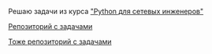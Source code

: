 Решаю задачи из курса ["Python для сетевых инженеров"](https://pyneng.readthedocs.io/ru/latest/contents.html)

[Репозиторий с задачами](https://github.com/natenka/pyneng-examples-exercises/)

[Тоже репозиторий с задачами](https://github.com/pyneng/pyneng-online-jan-apr-2020)
